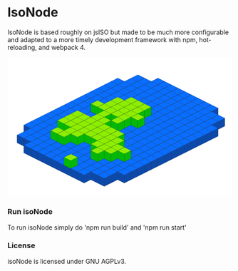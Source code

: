 # IsoNode #
IsoNode is based roughly on jsISO but made to be much more configurable and adapted to a more timely development framework with npm, hot-reloading, and webpack 4. 

![isoNode](https://github.com/gnzg/isoNode/blob/master/example.png?raw=true)

### Run isoNode ###

To run isoNode simply do 'npm run build' and 'npm run start' 

### License ###

isoNode is licensed under GNU AGPLv3.